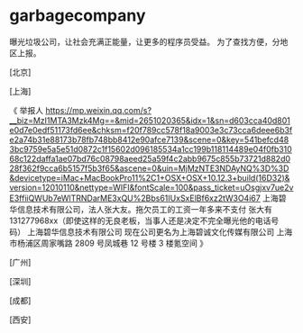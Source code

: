 # garbagecompany
曝光垃圾公司，让社会充满正能量，让更多的程序员受益。
为了查找方便，分地区上报。

[北京]



[上海]


《
举报人 https://mp.weixin.qq.com/s?__biz=MzI1MTA3Mzk4Mg==&mid=2651020365&idx=1&sn=d603cca40d801e0d7e0edf51173fd6ee&chksm=f20f789cc578f18a9003e3c73cca6deee6b3fe2a74b31e88173b78fb748bb8412e90afce7139&scene=0&key=541befcd483bc9759e5a5e51d0872c1f15602d096185534a1cc199b118114489e04f0fb31068c122daffa1ae07bd76c08798aeed25a59f4c2abb9675c855b73721d882d028f362f9cca6b5157f5b3f65&ascene=0&uin=MjMzNTE3NDAyNQ%3D%3D&devicetype=iMac+MacBookPro11%2C1+OSX+OSX+10.12.3+build(16D32)&version=12010110&nettype=WIFI&fontScale=100&pass_ticket=uOsgjxv7ue2vE3ffiiQWUb7eWlTRNDarME3xQU%2Bbs61IUxSxElBf6xz2tW3O4i67
上海碧华信息技术有限公司，法人张大友。拖欠员工的工资一年多来不支付
张大有 131277968xx（即使这样的无良老板，当事人还是决定不完全曝光他的电话号码）
上海碧华信息技术有限公司
现在公司更名为上海碧诚文化传媒有限公司
上海市杨浦区周家嘴路 2809 号凤城巷 12 号楼 3 楼氪空间
》

[广州]

[深圳]

[成都]


[西安]


